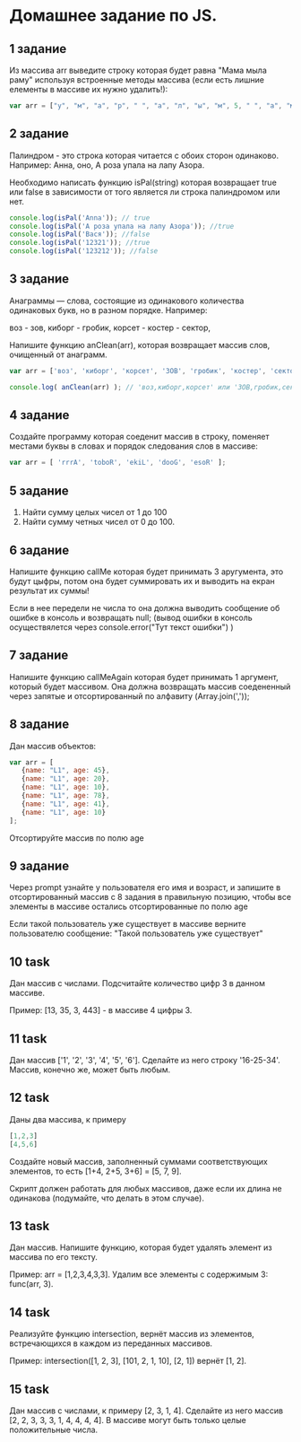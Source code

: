 # Домашнее задание по JS.

## 1 задание
   
Из массива arr выведите строку которая будет равна "Мама мыла раму" используя встроенные методы массива (если есть лишние елементы в массиве их нужно удалить!):

```javascript
var arr = ["у", "м", "а", "р", " ", "а", "л", "ы", "м", 5, " ", "а", "м", "а", "М", 1];
```
 
## 2 задание

Палиндром - это строка которая читается с обоих сторон одинаково. Например: Анна, оно, А роза упала на лапу Азора.

Необходимо написать функцию isPal(string) которая возвращает true или false в зависимости от того является ли строка палиндромом или нет.

```javascript
console.log(isPal('Anna')); // true
console.log(isPal('А роза упала на лапу Азора')); //true
console.log(isPal('Вася')); //false
console.log(isPal('12321')); //true
console.log(isPal('123212')); //false
```
 
## 3 задание
   
Анаграммы — слова, состоящие из одинакового количества одинаковых букв, но в разном порядке. Например:

воз - зов, киборг - гробик, корсет - костер - сектор, 

Напишите функцию anClean(arr), которая возвращает массив слов, очищенный от анаграмм.

```javascript
var arr = ['воз', 'киборг', 'корсет', 'ЗОВ', 'гробик', 'костер', 'сектор'];

console.log( anClean(arr) ); // 'воз,киборг,корсет' или 'ЗОВ,гробик,сектор'
```

## 4 задание

Создайте программу которая соеденит массив в строку, поменяет местами буквы в словах и порядок следования слов в массиве:

```javascript
var arr = [ 'rrrA', 'toboR', 'ekiL', 'dooG', 'esoR' ];
```
## 5 задание

1. Найти сумму целых чисел от 1 до 100
2. Найти сумму четных чисел от 0 до 100.

## 6 задание

Напишите функцию callMe которая будет принимать 3 аругумента, это будут цыфры, потом она будет суммировать их и выводить на екран результат их суммы!

Если в нее передели не числа то она должна выводить сообщение об ошибке в консоль и возвращать null; (вывод ошибки в консоль осуществялется через console.error("Тут текст ошибки") )

## 7 задание

Напишите функцию callMeAgain которая будет принимать 1 аргумент, который будет массивом. Она должна возвращать массив соедененный через запятые и отсортированный по алфавиту (Array.join(','));

## 8 задание

Дан массив объектов:

```javascript
var arr = [
   {name: "L1", age: 45},
   {name: "L1", age: 20},
   {name: "L1", age: 10},
   {name: "L1", age: 78},
   {name: "L1", age: 41},
   {name: "L1", age: 10}
];
```

Отсортируйте массив по полю age

## 9 задание

Через prompt узнайте у пользователя его имя и возраст, и запишите в отсортированный массив с 8 задания в правильную позицию, чтобы все элементы в массиве остались отсортированные по полю age

Если такой пользователь уже существует в массиве верните пользователю сообщение: "Такой пользователь уже существует"

## 10 task

Дан массив с числами. Подсчитайте количество цифр 3 в данном массиве. 

Пример: [13, 35, 3, 443] - в массиве 4 цифры 3.

## 11 task

Дан массив ['1', '2', '3', '4', '5', '6']. Сделайте из него строку '16-25-34'. Массив, конечно же, может быть любым.

## 12 task

Даны два массива, к примеру

```javascript
[1,2,3] 
[4,5,6]
```

Создайте новый массив, заполненный суммами соответствующих элементов, то есть [1+4, 2+5, 3+6] = [5, 7, 9].

Скрипт должен работать для любых массивов, даже если их длина не одинакова (подумайте, что делать в этом случае).

## 13 task 

Дан массив. Напишите функцию, которая будет удалять элемент из массива по его тексту.

Пример: arr = [1,2,3,4,3,3]. Удалим все элементы с содержимым 3: func(arr, 3).

## 14 task

Реализуйте функцию intersection, вернёт массив из элементов, встречающихся в каждом из переданных массивов.

Пример: intersection([1, 2, 3], [101, 2, 1, 10], [2, 1]) вернёт [1, 2].

## 15 task

Дан массив с числами, к примеру [2, 3, 1, 4]. Сделайте из него массив [2, 2, 3, 3, 3, 1, 4, 4, 4, 4]. В массиве могут быть только целые положительные числа.
